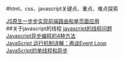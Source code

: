 #html、css、javascript关键点、重点、难点探索

[JS原生一步步实现前端路由和单页面应用](https://segmentfault.com/a/1190000007422616)</br>
##关于javascript的线程
[javascript的线程问题](http://blog.csdn.net/kfanning/article/details/5768776)</br>
[Javascript异步编程的4种方法](http://www.ruanyifeng.com/blog/2012/12/asynchronous%EF%BC%BFjavascript.html)</br>
[JavaScript 运行机制详解：再谈Event Loop](http://www.ruanyifeng.com/blog/2014/10/event-loop.html)</br>
[JavaScript的单线程和异步](https://zhuanlan.zhihu.com/p/23659122)</br>
